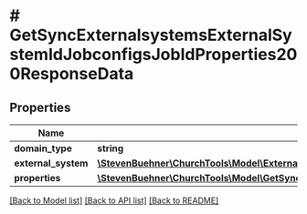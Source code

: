 # # GetSyncExternalsystemsExternalSystemIdJobconfigsJobIdProperties200ResponseData

## Properties

Name | Type | Description | Notes
------------ | ------------- | ------------- | -------------
**domain_type** | **string** |  |
**external_system** | [**\StevenBuehner\ChurchTools\Model\ExternalSystem2**](ExternalSystem2.md) |  |
**properties** | [**\StevenBuehner\ChurchTools\Model\GetSyncExternalsystemsExternalSystemIdJobconfigsJobIdProperties200ResponseDataProperties**](GetSyncExternalsystemsExternalSystemIdJobconfigsJobIdProperties200ResponseDataProperties.md) |  |

[[Back to Model list]](../../README.md#models) [[Back to API list]](../../README.md#endpoints) [[Back to README]](../../README.md)
